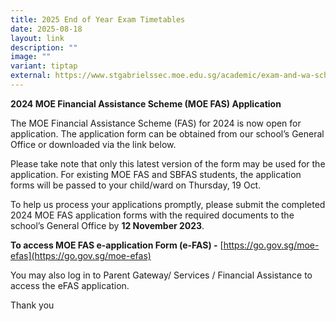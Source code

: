 ```yaml
---
title: 2025 End of Year Exam Timetables
date: 2025-08-18
layout: link
description: ""
image: ""
variant: tiptap
external: https://www.stgabrielssec.moe.edu.sg/academic/exam-and-wa-schedule
---
```

**2024 MOE Financial Assistance Scheme (MOE FAS) Application**  

The MOE Financial Assistance Scheme (FAS) for 2024 is now open for application. The application form can be obtained from our school’s General Office or downloaded via the link below. 

Please take note that only this latest version of the form may be used for the application. For existing MOE FAS and SBFAS students, the application forms will be passed to your child/ward on Thursday, 19 Oct.

To help us process your applications promptly, please submit the completed 2024 MOE FAS application forms with the required documents to the school’s General Office by **12 November 2023**.

**To access MOE FAS e-application Form (e-FAS) -** [https://go.gov.sg/moe-efas](https://go.gov.sg/moe-efas)

You may also log in to Parent Gateway/ Services / Financial Assistance to access the eFAS application. 

  

Thank you